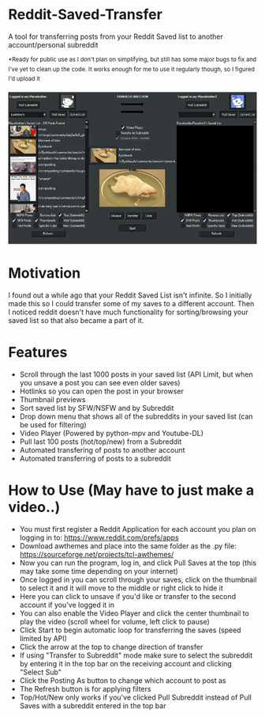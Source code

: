 # Reddit-Saved-Transfer
A tool for transferring posts from your Reddit Saved list to another account/personal subreddit

<sup>*Ready for public use as I don't plan on simplifying, but still has some major bugs to fix and I've yet to clean up the code. It works enough for me to use it regularly though, so I figured I'd upload it</sup>

![demo](https://raw.githubusercontent.com/DeeFrancois/Reddit-Saved-Transfer/master/DocumentationImages/demo.png)

# Motivation
I found out a while ago that your Reddit Saved List isn't infinite. So I initially made this so I could transfer some of my saves to a different account. 
Then I noticed reddit doesn't have much functionality for sorting/browsing your saved list so that also became a part of it.

# Features
- Scroll through the last 1000 posts in your saved list (API Limit, but when you unsave a post you can see even older saves)
- Hotlinks so you can open the post in your browser
- Thumbnail previews
- Sort saved list by SFW/NSFW and by Subreddit
- Drop down menu that shows all of the subreddits in your saved list (can be used for filtering)
- Video Player (Powered by python-mpv and Youtube-DL)
- Pull last 100 posts (hot/top/new) from a Subreddit 
- Automated transfering of posts to another account
- Automated transferring of posts to a subreddit

# How to Use (May have to just make a video..)

- You must first register a Reddit Application for each account you plan on logging in to: https://www.reddit.com/prefs/apps 
- Download awthemes and place into the same folder as the .py file: https://sourceforge.net/projects/tcl-awthemes/
- Now you can run the program, log in, and click Pull Saves at the top (this may take some time depending on your internet)
- Once logged in you can scroll through your saves, click on the thumbnail to select it and it will move to the middle or right click to hide it
- Here you can click to unsave if you'd like or transfer to the second account if you've logged it in
- You can also enable the Video Player and click the center thumbnail to play the video (scroll wheel for volume, left click to pause)
- Click Start to begin automatic loop for transferring the saves (speed limited by API) 
- Click the arrow at the top to change direction of transfer
- If using "Transfer to Subreddit" mode make sure to select the subreddit by entering it in the top bar on the receiving account and clicking "Select Sub"
- Click the Posting As button to change which account to post as
- The Refresh button is for applying filters
- Top/Hot/New only works if you've clicked Pull Subreddit instead of Pull Saves with a subreddit entered in the top bar
